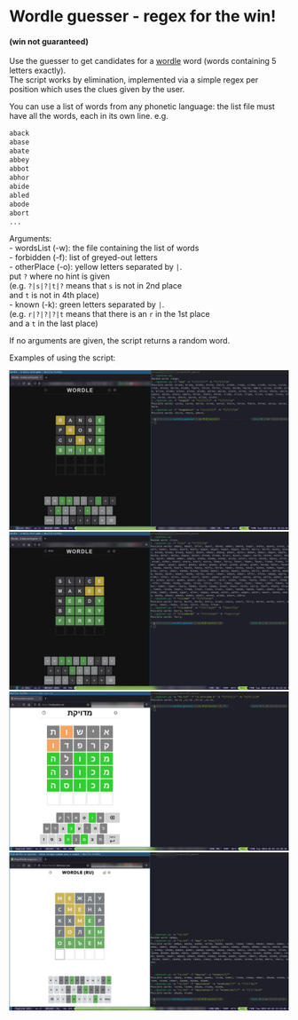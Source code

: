 # Wordle guesser - regex for the win!
#### (win not guaranteed)

Use the guesser to get candidates for a [wordle](https://www.powerlanguage.co.uk/wordle/) word (words containing 5 letters exactly).  
The script works by elimination, implemented via a simple regex per position which uses the clues given by the user.  

You can use a list of words from any phonetic language: the list file must have all the words, each in its own line. e.g.

```
aback
abase
abate
abbey
abbot
abhor
abide
abled
abode
abort
...
```

Arguments:  
	- wordsList (-w): the file containing the list of words  
	- forbidden (-f): list of greyed-out letters  
	- otherPlace (-o): yellow letters separated by `|`.  
	  put `?` where no hint is given  
	  (e.g. `?|s|?|t|?` means that `s` is not in 2nd place  
	   and `t` is not in 4th place)  
	- known (-k): green letters separated by `|`.  
	  (e.g. `r|?|?|?|t` means that there is an `r` in the 1st place  
	   and a `t` in the last place)  
  
If no arguments are given, the script returns a random word.  

Examples of using the script:  

![Example image English 1](https://github.com/pelegs/wordle_guesser/blob/master/example1.png)
![Example image English 2](https://github.com/pelegs/wordle_guesser/blob/master/example2.png)
![Example image Hebrew](https://github.com/pelegs/wordle_guesser/blob/master/example_he.png)
![Example image Russian](https://github.com/pelegs/wordle_guesser/blob/master/example_ru.png)
